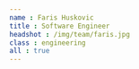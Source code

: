 ```yaml
---
name : Faris Huskovic
title : Software Engineer
headshot : /img/team/faris.jpg
class : engineering
all : true
---
```

